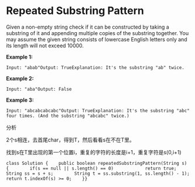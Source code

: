 # Repeated Substring Pattern

Given a non-empty string check if it can be constructed by taking a substring of it and appending multiple copies of the substring together. You may assume the given string consists of lowercase English letters only and its length will not exceed 10000.

**Example 1:**

```text
Input: "abab"Output: TrueExplanation: It's the substring "ab" twice.
```

**Example 2:**

```text
Input: "aba"Output: False
```

**Example 3:**

```text
Input: "abcabcabcabc"Output: TrueExplanation: It's the substring "abc" four times. (And the substring "abcabc" twice.)
```

分析

2个s相连，去首尾char，得到T，然后看看s在不在T里。

找到s在T里出现的第一个位置i，重复的字符的长度是i+1，重复字符是s\(0,i+1\)

```text
class Solution {    public boolean repeatedSubstringPattern(String s) {        if(s == null || s.length() == 0)            return true;        String ss = s + s;        String t = ss.substring(1, ss.length() - 1);        return t.indexOf(s) >= 0;    }}
```

